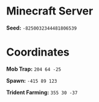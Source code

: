 # Minecraft Server

**Seed:** `-8250032344481806539`

# Coordinates

**Mob Trap:** `204 64 -25`

**Spawn:** `-415 89 123`

**Trident Farming:** `355 30 -37`
